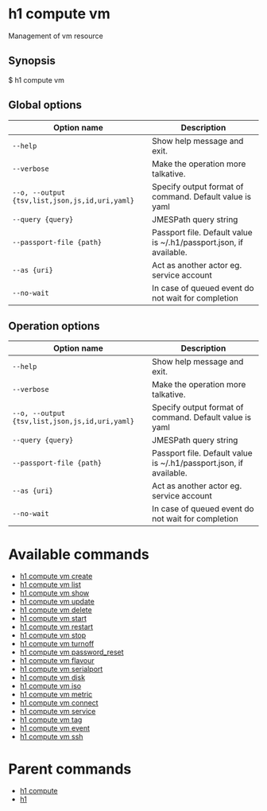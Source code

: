 
# h1 compute vm

Management of vm resource

## Synopsis

$ h1 compute vm <options>

## Global options

| Option name                                        | Description                                                        |
| -------------------------------------------------- | ------------------------------------------------------------------ |
| ```--help```                                       | Show help message and exit.                                        |
| ```--verbose```                                    | Make the operation more talkative.                                 |
| ```--o, --output {tsv,list,json,js,id,uri,yaml}``` | Specify output format of command. Default value is yaml            |
| ```--query {query}```                              | JMESPath query string                                              |
| ```--passport-file {path}```                       | Passport file. Default value is ~/.h1/passport.json, if available. |
| ```--as {uri}```                                   | Act as another actor eg. service account                           |
| ```--no-wait```                                    | In case of queued event do not wait for completion                 |

## Operation options

| Option name                                        | Description                                                        |
| -------------------------------------------------- | ------------------------------------------------------------------ |
| ```--help```                                       | Show help message and exit.                                        |
| ```--verbose```                                    | Make the operation more talkative.                                 |
| ```--o, --output {tsv,list,json,js,id,uri,yaml}``` | Specify output format of command. Default value is yaml            |
| ```--query {query}```                              | JMESPath query string                                              |
| ```--passport-file {path}```                       | Passport file. Default value is ~/.h1/passport.json, if available. |
| ```--as {uri}```                                   | Act as another actor eg. service account                           |
| ```--no-wait```                                    | In case of queued event do not wait for completion                 |

# Available commands

* [h1 compute vm create](./create/README.md)
* [h1 compute vm list](./list/README.md)
* [h1 compute vm show](./show/README.md)
* [h1 compute vm update](./update/README.md)
* [h1 compute vm delete](./delete/README.md)
* [h1 compute vm start](./start/README.md)
* [h1 compute vm restart](./restart/README.md)
* [h1 compute vm stop](./stop/README.md)
* [h1 compute vm turnoff](./turnoff/README.md)
* [h1 compute vm password_reset](./password_reset/README.md)
* [h1 compute vm flavour](./flavour/README.md)
* [h1 compute vm serialport](./serialport/README.md)
* [h1 compute vm disk](./disk/README.md)
* [h1 compute vm iso](./iso/README.md)
* [h1 compute vm metric](./metric/README.md)
* [h1 compute vm connect](./connect/README.md)
* [h1 compute vm service](./service/README.md)
* [h1 compute vm tag](./tag/README.md)
* [h1 compute vm event](./event/README.md)
* [h1 compute vm ssh](./ssh/README.md)

# Parent commands

* [h1 compute](./../README.md)
* [h1](./../../README.md)
